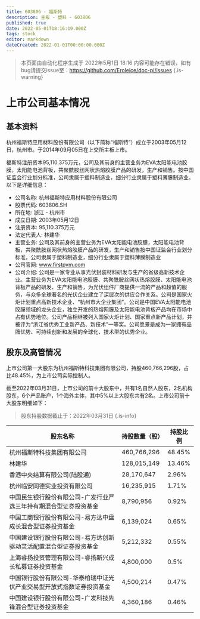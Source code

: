 ```yaml
---
title: 603806 - 福斯特
description: 主板 - 塑料 - 603806
published: true
date: 2022-05-01T18:16:19.000Z
tags: stock
editor: markdown
dateCreated: 2022-01-01T00:00:00.000Z
---
```


> 本页面由自动化程序生成于 2022年5月1日 18:16
> 内容可能存在错误，如有bug请提交issue至：https://github.com/Eroleice/doc-pi/issues
{.is-warning}

# 上市公司基本情况

## 基本资料

杭州福斯特应用材料股份有限公司（以下简称“福斯特”）成立于2003年05月12日，杭州市。于2014年09月05日在上交所主板上市。

福斯特注册资本95,110.375万元，公司及其前身的主营业务为EVA太阳能电池胶膜，太阳能电池背板，共聚酰胺丝网状热熔胶膜产品的研发，生产和销售。按中国证监会行业划分标准，公司隶属于塑料制造业，细分行业隶属于塑料薄膜制造业。以下是详细信息：

- 公司名称: 杭州福斯特应用材料股份有限公司
- 股票代码: 603806.SH
- 所在地: 浙江 - 杭州市
- 成立日期: 2003年05月12日
- 注册资本: 95,110.375万元
- 法定代表人: 林建华
- 主营业务: 公司及其前身的主营业务为EVA太阳能电池胶膜，太阳能电池背板，共聚酰胺丝网状热熔胶膜产品的研发，生产和销售按中国证监会行业划分标准，公司隶属于塑料制造业，细分行业隶属于塑料薄膜制造业
- 公司官网: www.firstpvm.com
- 公司介绍: 公司是一家专业从事光伏封装材料研发与生产的省级高新技术企业。主营业务为EVA太阳能电池胶膜、共聚酰胺丝网状热熔胶膜、太阳能电池背板产品的研发、生产和销售，为光伏组件厂商提供一流的产品和超值的服务，与众多全球著名的光伏企业建立了深层次的供应合作关系。公司是国家火炬计划重点高新技术企业、“杭州市大企业集团”。公司是中国EVA太阳能电池胶膜领域的龙头企业，独立开发的热熔网膜及太阳能电池背板产品均在市场中占有优势地位。公司产品相继被列入国家火炬计划、国家重点新产品计划，并被评为“浙江省优秀工业新产品、新技术”一等奖。公司愿景是成为一家拥有品牌优势、可持续创新和发展的全球化、技术型的优秀企业。


## 股东及高管情况

上市公司第一大股东为杭州福斯特科技集团有限公司，持股460,766,296股，占比48.45%，为上市公司实际控制人。

截至2022年03月31日，上市公司的前十大股东中，共有1名自然人股东，2名机构股东，6个产品账户，1个海外主体，其中5%以上大股东共有2名。上市公司前十大股东明细如下：

> 股东持股数据截止于：2022年03月31日
{.is-info}

| 股东名称 | 持股数量（股） | 持股比例 |
| --- | --- | --- |
| 杭州福斯特科技集团有限公司 | 460,766,296 | 48.45% |
| 林建华 | 128,015,149 | 13.46% |
| 香港中央结算有限公司(陆股通) | 28,170,647 | 2.96% |
| 杭州临安同德实业投资有限公司 | 16,235,915 | 1.71% |
| 中国民生银行股份有限公司-广发行业严选三年持有期混合型证券投资基金 | 8,790,956 | 0.92% |
| 中国工商银行股份有限公司-易方达中盘成长混合型证券投资基金 | 6,139,024 | 0.65% |
| 中国建设银行股份有限公司-易方达创新驱动灵活配置混合型证券投资基金 | 5,212,332 | 0.55% |
| 上海睿扬投资管理有限公司-睿扬新兴成长私募证券投资基金 | 4,800,000 | 0.5% |
| 中国银行股份有限公司-华泰柏瑞中证光伏产业交易型开放式指数证券投资基金 | 4,500,214 | 0.47% |
| 中国建设银行股份有限公司-广发科技先锋混合型证券投资基金 | 4,360,186 | 0.46% |





